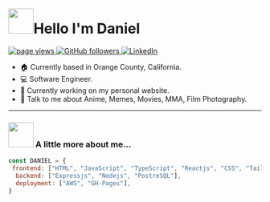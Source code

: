 <h1 align="left" id="macropower-title"><img src="https://media.giphy.com/media/xUA7b5PIAKwmSZiTxC/giphy.gif" width="50">Hello I'm Daniel</h1>
<p align="left">
  <a href="https://github.com/Daniel-PerezF">
    <img src="https://komarev.com/ghpvc/?username=Daniel-PerezF" alt="page views">
  </a>
  <a href="https://github.com/Daniel-PerezF?tab=followers">
    <img alt="GitHub followers" src="https://img.shields.io/github/followers/Daniel-PerezF?color=green&logo=github">
  </a>
  <a href="https://linkedin.com/in/daniel-f-perez">
    <img src="https://img.shields.io/badge/LinkedIn-%230077B5.svg?logo=linkedin&logoColor=white" alt="LinkedIn">
  </a>
</p>


- :house: Currently based in Orange County, California.
- :computer: Software Engineer.
- :dart: Currently working on my personal website.
- 💬 Talk to me about Anime, Memes, Movies, MMA, Film Photography.
---

### <img src="https://media.giphy.com/media/BmzqC8YEtarJK/giphy.gif" width="50"> A little more about me...
 




```JavaScript
const DANIEL = {
 frontend: ["HTML", "JavaScript", "TypeScript", "Reactjs", "CSS", "Tailwind"],
  backend: ["Expressjs", "Nodejs", "PostreSQL"],
  deployment: ["AWS", "GH-Pages"],
}
```
